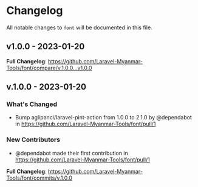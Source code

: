 # Changelog

All notable changes to `font` will be documented in this file.

## v1.0.0 - 2023-01-20

**Full Changelog**: https://github.com/Laravel-Myanmar-Tools/font/compare/v.1.0.0...v1.0.0

## v.1.0.0 - 2023-01-20

### What's Changed

- Bump aglipanci/laravel-pint-action from 1.0.0 to 2.1.0 by @dependabot in https://github.com/Laravel-Myanmar-Tools/font/pull/1

### New Contributors

- @dependabot made their first contribution in https://github.com/Laravel-Myanmar-Tools/font/pull/1

**Full Changelog**: https://github.com/Laravel-Myanmar-Tools/font/commits/v.1.0.0

